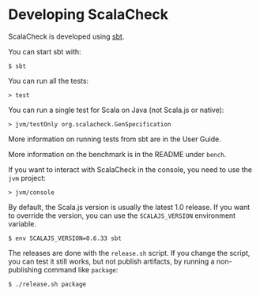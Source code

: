 # Developing ScalaCheck

ScalaCheck is developed using [sbt](http://www.scala-sbt.org).

You can start sbt with:

    $ sbt

You can run all the tests:

    > test

You can run a single test for Scala on Java (not Scala.js or native):

    > jvm/testOnly org.scalacheck.GenSpecification

More information on running tests from sbt are in the User Guide.

More information on the benchmark is in the README under `bench`.

If you want to interact with ScalaCheck in the console, you need to
use the `jvm` project:

    > jvm/console

By default, the Scala.js version is usually the latest 1.0 release.
If you want to override the version, you can use the `SCALAJS_VERSION`
environment variable.

    $ env SCALAJS_VERSION=0.6.33 sbt

The releases are done with the `release.sh` script.  If you change the
script, you can test it still works, but not publish artifacts, by
running a non-publishing command like `package`:

    $ ./release.sh package
